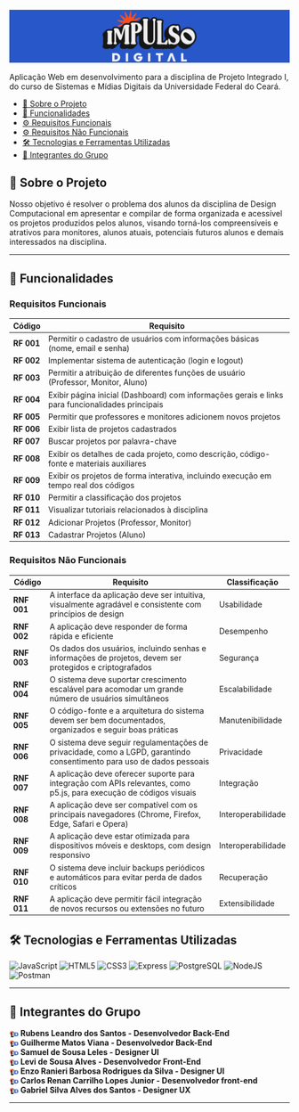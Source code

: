 

![CAPA](public/logos/idbanner.png)

Aplicação Web em desenvolvimento para a disciplina de Projeto Integrado I, do curso de Sistemas e Mídias Digitais da Universidade Federal do Ceará.

- [📝 Sobre o Projeto](#-sobre-o-projeto)
- [🎯 Funcionalidades](#-funcionalidades)
- [⚙️ Requisitos Funcionais](#requisitos-funcionais)
- [⚙️ Requisitos Não Funcionais](#requisitos-não-funcionais)
- [🛠️ Tecnologias e Ferramentas Utilizadas](#️-tecnologias-e-ferramentas-utilizadas)
- [👥 Integrantes do Grupo](#-integrantes-do-grupo)



## 📝 Sobre o Projeto

Nosso objetivo é resolver o problema dos alunos da disciplina de Design Computacional em apresentar e compilar de forma organizada e acessível os projetos produzidos pelos alunos, visando torná-los compreensíveis e atrativos para monitores, alunos atuais, potenciais futuros alunos e demais interessados na disciplina.

---



## 🎯 Funcionalidades

### Requisitos Funcionais

| Código   | Requisito                                                 |
|----------|--------------------------------------------------------   |
| **RF 001** | Permitir o cadastro de usuários com informações básicas (nome, email e senha)                   |
| **RF 002** | Implementar sistema de autenticação (login e logout)                                            |
| **RF 003** | Permitir a atribuição de diferentes funções de usuário (Professor, Monitor, Aluno)              |
| **RF 004** | Exibir página inicial (Dashboard) com informações gerais e links para funcionalidades principais|
| **RF 005** | Permitir que professores e monitores adicionem novos projetos                                   |
| **RF 006** | Exibir lista de projetos cadastrados                                                            |
| **RF 007** | Buscar projetos por palavra-chave                                                               |
| **RF 008** | Exibir os detalhes de cada projeto, como descrição, código-fonte e materiais auxiliares         |
| **RF 009** | Exibir os projetos de forma interativa, incluindo execução em tempo real dos códigos            |
| **RF 010** | Permitir a classificação dos projetos                                                           |
| **RF 011** | Visualizar tutoriais relacionados à disciplina                                                  |
| **RF 012** | Adicionar Projetos (Professor, Monitor)                                                         | 
| **RF 013** | Cadastrar Projetos (Aluno)                                                                      | 



### Requisitos Não Funcionais

| Código   | Requisito                                              | Classificação |
|----------|--------------------------------------------------------|---------------|
| **RNF 001** | A interface da aplicação deve ser intuitiva, visualmente agradável e consistente com princípios de design        | Usabilidade |
| **RNF 002** | A aplicação deve responder de forma rápida e eficiente                                                           | Desempenho |
| **RNF 003** | Os dados dos usuários, incluindo senhas e informações de projetos, devem ser protegidos e criptografados         | Segurança |
| **RNF 004** | O sistema deve suportar crescimento escalável para acomodar um grande número de usuários simultâneos             | Escalabilidade |
| **RNF 005** | O código-fonte e a arquitetura do sistema devem ser bem documentados, organizados e seguir boas práticas         | Manutenibilidade |
| **RNF 006** | O sistema deve seguir regulamentações de privacidade, como a LGPD, garantindo consentimento para uso de dados pessoais | Privacidade |
| **RNF 007** | A aplicação deve oferecer suporte para integração com APIs relevantes, como p5.js, para execução de códigos visuais    | Integração |
| **RNF 008** | A aplicação deve ser compatível com os principais navegadores (Chrome, Firefox, Edge, Safari e Opera)            |Interoperabilidade|
| **RNF 009** | A aplicação deve estar otimizada para dispositivos móveis e desktops, com design responsivo                      | Interoperabilidade|
| **RNF 010** | O sistema deve incluir backups periódicos e automáticos para evitar perda de dados críticos                      | Recuperação|
| **RNF 011** | A aplicação deve permitir fácil integração de novos recursos ou extensões no futuro                              | Extensibilidade|


## 🛠️ Tecnologias e Ferramentas Utilizadas

![JavaScript](https://img.shields.io/badge/JavaScript-F7DF1E?style=for-the-badge&logo=javascript&logoColor=black)
![HTML5](https://img.shields.io/badge/HTML5-E34F26?style=for-the-badge&logo=html5&logoColor=white)
![CSS3](https://img.shields.io/badge/CSS3-1572B6?style=for-the-badge&logo=css3&logoColor=white)
![Express](https://img.shields.io/badge/express.js-%23404d59.svg?style=for-the-badge&logo=express&logoColor=%2361DAFB)
![PostgreSQL](https://img.shields.io/badge/PostgreSQL-000?style=for-the-badge&logo=postgresql)
![NodeJS](https://img.shields.io/badge/node.js-6DA55F?style=for-the-badge&logo=node.js&logoColor=white)
![Postman](https://img.shields.io/badge/Postman-FF6C37.svg?style=for-the-badge&logo=Postman&logoColor=white)



---

## 👥 Integrantes do Grupo


<img src="public/logos/favicon.png" alt="ICONE" width="16" style="vertical-align: middle;">  **Rubens Leandro dos Santos - Desenvolvedor Back-End** <br>
<img src="public/logos/favicon.png" alt="ICONE" width="16" style="vertical-align: middle;">  **Guilherme Matos Viana - Desenvolvedor Back-End** <br>
<img src="public/logos/favicon.png" alt="ICONE" width="16" style="vertical-align: middle;">  **Samuel de Sousa Leles - Designer UI** <br>
<img src="public/logos/favicon.png" alt="ICONE" width="16" style="vertical-align: middle;">  **Levi de Sousa Alves - Desenvolvedor Front-End** <br>
<img src="public/logos/favicon.png" alt="ICONE" width="16" style="vertical-align: middle;">  **Enzo Ranieri Barbosa Rodrigues da Silva - Designer UI** <br>
<img src="public/logos/favicon.png" alt="ICONE" width="16" style="vertical-align: middle;">  **Carlos Renan Carrilho Lopes Junior - Desenvolvedor front-end** <br>
<img src="public/logos/favicon.png" alt="ICONE" width="16" style="vertical-align: middle;">  **Gabriel Silva Alves dos Santos - Designer UX**


---

